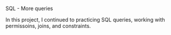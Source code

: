 SQL - More queries

In this project, I continued to practicing SQL queries, working with permissoins, joins, and constraints.
